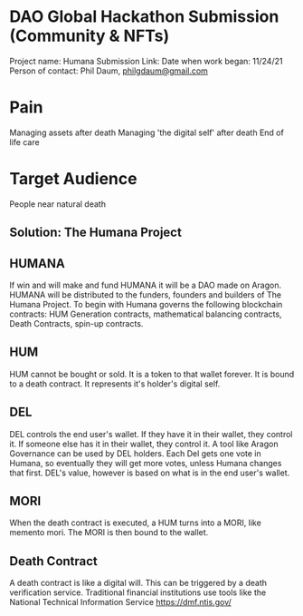 

# DAO Global Hackathon Submission (Community & NFTs)
Project name: Humana
Submission Link: 
Date when work began: 11/24/21
Person of contact: Phil Daum, philgdaum@gmail.com

# Pain
Managing assets after death
Managing 'the digital self' after death
End of life care

# Target Audience
People near natural death

## Solution: The Humana Project

## HUMANA
If win and will make and fund HUMANA it will be a DAO made on Aragon. HUMANA will be distributed to the funders, founders and builders of The Humana Project. To begin with Humana governs the following blockchain contracts: HUM Generation contracts, mathematical balancing contracts, Death Contracts, spin-up contracts.

## HUM
HUM cannot be bought or sold. It is a token to that wallet forever. It is bound to a death contract. It represents it's holder's digital self.

## DEL
DEL controls the end user's wallet. If they have it in their wallet, they control it. If someone else has it in their wallet, they control it. A tool like Aragon Governance can be used by DEL holders. Each Del gets one vote in Humana, so eventually they will get more votes, unless Humana changes that first. DEL's value, however is based on what is in the end user's wallet.

## MORI
When the death contract is executed, a HUM turns into a MORI, like memento mori. The MORI is then bound to the wallet.

## Death Contract
A death contract is like a digital will. This can be triggered by a death verification service. Traditional financial institutions use tools like the National Technical Information Service https://dmf.ntis.gov/

